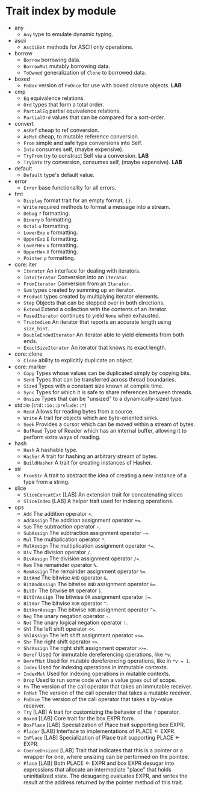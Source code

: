 # Trait index by module


- any
  - `Any` type to emulate dynamic typing.
- ascii
  - `AsciiExt` methods for ASCII only operations.
- borrow
  - `Borrow` borrowing data.
  - `BorrowMut` mutably borrowing data.
  - `ToOwned` generalization of `Clone` to borrowed data.
- boxed
  - `FnBox` version of `FnOnce` for use with boxed closure objects. __LAB__
- cmp
  - `Eq` equivalence relations.
  - `Ord` types that form a total order.
  - `PartialEq` partial equivalence relations.
  - `PartialOrd` values that can be compared for a sort-order.
- convert
  - `AsRef` cheap to ref conversion.
  - `AsMut` cheap, to mutable reference conversion.
  - `From` simple and safe type conversions into Self.
  - `Into` consumes self, (maybe expensive).
  - `TryFrom` try to construct Self via a conversion. __LAB__
  - `TryInto` try conversion, consumes self, (maybe expensive). __LAB__
- default
  - `Default` type's default value.
- error
  - `Error` base functionality for all errors.
- fmt
  - `Display` format trait for an empty format, `{}`.
  - `Write` required methods to format a message into a stream.
  - `Debug` `?` formatting.
  - `Binary` `b` formatting.
  - `Octal` `o` formatting.
  - `LowerExp` `e` formatting.
  - `UpperExp` `E` formatting.
  - `LowerHex` `x` formatting.
  - `UpperHex` `X` formatting.
  - `Pointer` `p` formatting.
- core::iter
  - `Iterator`      An interface for dealing with iterators.
  - `IntoIterator`  Conversion into an `Iterator`.
  - `FromIterator`  Conversion from an `Iterator`.
  - `Sum`           types created by summing up an iterator.
  - `Product`       types created by multiplying iterator elements.
  - `Step`          Objects that can be stepped over in both directions.
  - `Extend`        Extend a collection with the contents of an iterator.
  - `FusedIterator` continues to yield `None` when exhausted.
  - `TrustedLen`    An iterator that reports an accurate length using `size_hint`.
  - `DoubleEndedIterator` An iterator able to yield elements from both ends.
  - `ExactSizeIterator`   An iterator that knows its exact length.
- core::clone
  - `Clone` ability to explicitly duplicate an object.
- core::marker
  - `Copy`   Types whose values can be duplicated simply by copying bits.
  - `Send`   Types that can be transferred across thread boundaries.
  - `Sized`  Types with a constant size known at compile time.
  - `Sync`   Types for which it is safe to share references between threads.
  - `Unsize` Types that can be "unsized" to a dynamically-sized type.
- std::io (`std::io::prelude::*`)
  - `Read`    Allows for reading bytes from a source.
  - `Write`   A trait for objects which are byte-oriented sinks.
  - `Seek`    Provides a cursor which can be moved within a stream of bytes.
  - `BufRead` Type of Reader which has an internal buffer, allowing it to perform extra ways of reading.
- hash
  - `Hash`        A hashable type.
  - `Hasher`      A trait for hashing an arbitrary stream of bytes.
  - `BuildHasher` A trait for creating instances of Hasher.
- str
  - `FromStr`  A trait to abstract the idea of creating a new instance of a type from a string.
- slice
  - `SliceConcatExt` [LAB] An extension trait for concatenating slices
  - `SliceIndex`     [LAB] A helper trait used for indexing operations.
- ops
  - `Add`           The addition operator `+`.
  - `AddAssign`     The addition assignment operator `+=`.
  - `Sub`           The subtraction operator `-`.
  - `SubAssign`     The subtraction assignment operator `-=`.
  - `Mul`           The multiplication operator `*`.
  - `MulAssign`     The multiplication assignment operator `*=`.
  - `Div`           The division operator `/`.
  - `DivAssign`     The division assignment operator `/=`.
  - `Rem`           The remainder operator `%`.
  - `RemAssign`     The remainder assignment operator `%=`.
  - `BitAnd`        The bitwise `AND` operator `&`.
  - `BitAndAssign`  The bitwise `AND` assignment operator `&=`.
  - `BitOr`         The bitwise `OR` operator `|`.
  - `BitOrAssign`   The bitwise `OR` assignment operator `|=`.
  - `BitXor`        The bitwise `XOR` operator `^`.
  - `BitXorAssign`  The bitwise `XOR` assignment operator `^=`.
  - `Neg`           The unary negation operator `-`.
  - `Not`           The unary logical negation operator `!`.
  - `Shl`           The left shift operator `<<`.
  - `ShlAssign`     The left shift assignment operator `<<=`.
  - `Shr`           The right shift operator `>>`.
  - `ShrAssign`     The right shift assignment operator `>>=`.
  - `Deref`     Used for immutable dereferencing operations, like `*v`.
  - `DerefMut`  Used for mutable dereferencing operations, like in `*v = 1`.
  - `Index`     Used for indexing operations in immutable contexts.
  - `IndexMut`  Used for indexing operations in mutable contexts.
  - `Drop`      Used to run some code when a value goes out of scope.
  - `Fn`     The version of the call operator that takes an immutable receiver.
  - `FnMut`  The version of the call operator that takes a mutable receiver.
  - `FnOnce` The version of the call operator that takes a by-value receiver.
  - `Try`      [LAB] A trait for customizing the behavior of the `?` operator.
  - `Boxed`    [LAB] Core trait for the box EXPR form.
  - `BoxPlace` [LAB] Specialization of Place trait supporting box EXPR.
  - `Placer`   [LAB] Interface to implementations of PLACE <- EXPR.
  - `InPlace`  [LAB] Specialization of Place trait supporting PLACE <- EXPR.
  - `CoerceUnsized` [LAB] Trait that indicates that this is a pointer or a wrapper for one, where unsizing can be performed on the pointee.
  - `Place` [LAB] Both PLACE <- EXPR and box EXPR desugar into expressions that allocate an intermediate "place" that holds uninitialized state. The desugaring evaluates EXPR, and writes the result at the address returned by the pointer method of this trait.
